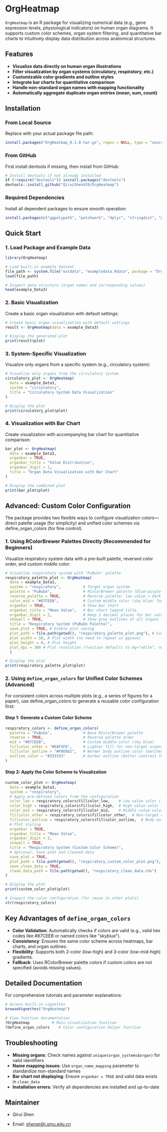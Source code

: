  # OrgHeatmap

`OrgHeatmap` is an R package for visualizing numerical data (e.g., gene expression levels, physiological indicators) on human organ diagrams. It supports custom color schemes, organ system filtering, and quantitative bar charts to intuitively display data distribution across anatomical structures.


## Features
- **Visualize data directly on human organ illustrations**
- **Filter visualization by organ systems (circulatory, respiratory, etc.)**
- **Customizable color gradients and outline styles**
- **Integrate bar charts for quantitative comparison**
- **Handle non-standard organ names with mapping functionality**
- **Automatically aggregate duplicate organ entries (mean, sum, count)**


## Installation

### From Local Source
Replace with your actual package file path:
```r
install.packages("OrgHeatmap_0.1.0.tar.gz", repos = NULL, type = "source")
```

### From GitHub 
First install devtools if missing, then install from GitHub:
```r
# Install devtools if not already installed
if (!require("devtools")) install.packages("devtools")
devtools::install_github("QiruiShen439/OrgHeatmap")
```
### Required Dependencies
Install all dependent packages to ensure smooth operation:
```r
install.packages(c("ggpolypath", "patchwork", "dplyr", "stringdist", "ggplot2"))
```

## Quick Start

### 1. Load Package and Example Data
```r
library(OrgHeatmap)

# Load built-in example dataset
file_path <- system.file("extdata", "exampledata.Rdata", package = "OrgHeatmap")
load(file_path)

# Inspect data structure (organ names and corresponding values)
head(example_Data3)
```

### 2. Basic Visualization
Create a basic organ visualization with default settings:
```r
# Create basic organ visualization with default settings
result <- OrgHeatmap(data = example_Data3)

# Display the generated plot
print(result$plot)
```

### 3. System-Specific Visualization
Visualize only organs from a specific system (e.g., circulatory system):
```r
# Visualize only organs from the circulatory system
circulatory_plot <- OrgHeatmap(
  data = example_Data3,
  system = "circulatory",
  title = "Circulatory System Data Visualization"
)

# Display the plot
print(circulatory_plot$plot)
```

### 4. Visualization with Bar Chart
Create visualization with accompanying bar chart for quantitative comparison:
```r
bar_plot <- OrgHeatmap(
  data = example_Data3,
  organbar = TRUE,
  organbar_title = "Value Distribution",
  organbar_digit = 1,
  title = "Organ Data Visualization with Bar Chart"
)

# Display the combined plot
print(bar_plot$plot)
```

## Advanced: Custom Color Configuration 
The package provides two flexible ways to configure visualization colors—direct palette usage (for simplicity) and unified color schemes via define_organ_colors (for fine control).

### 1. Using RColorBrewer Palettes Directly (Recommended for Beginners) 
Visualize respiratory system data with a pre-built palette, reversed color order, and custom middle color:
```r
# Visualize respiratory system with "PuBuGn" palette
respiratory_palette_plot <- OrgHeatmap(
  data = example_Data3,
  system = "respiratory",          # Target organ system
  palette = "PuBuGn",              # RColorBrewer palette (blue-purple-green)
  reverse_palette = TRUE,          # Reverse palette: low value = dark green, high value = purple
  color_mid = "#87CEEB",           # Custom middle color (sky blue) for 3-color gradient
  organbar = TRUE,                 # Show bar chart
  organbar_title = "Mean Value",   # Bar chart legend title
  organbar_digit = 2,              # Keep 2 decimal places for bar values
  showall = TRUE,                  # Show grey outlines of all organs (not just respiratory)
  title = "Respiratory System (PuBuGn Palette)",
  save_plot = TRUE, # Enable plot saving
  plot_path = file.path(getwd(), "respiratory_palette_plot.png"), # Custom path for saving the plot
  plot_width = 10, # Plot width (no need to repeat in ggsave)
  plot_height = 8, # Plot height
  plot_dpi = 300 # Plot resolution (function defaults to bg="white", no need to specify separately)
  )

# Display the plot
print(respiratory_palette_plot$plot)

```

### 2. Using `define_organ_colors` for Unified Color Schemes (Advanced) 
For consistent colors across multiple plots (e.g., a series of figures for a paper), use define_organ_colors to generate a reusable color configuration first:
#### Step 1: Generate a Custom Color Scheme
```r
respiratory_colors <- define_organ_colors(
  palette = "PuBuGn",              # Base RColorBrewer palette
  reverse = TRUE,                  # Reverse palette order
  mid = "#87CEEB",                 # Custom middle color (sky blue)
  fillcolor_other = "#E8F4F8",     # Lighter fill for non-target organs (reduces distraction)
  fillcolor_outline = "#F0E6D2",   # Warmer body outline color (matches package default)
  outline_color = "#333333"        # Darker outline (better contrast for small organs)
)
```
#### Step 2: Apply the Color Scheme to Visualization
```r
custom_color_plot <- OrgHeatmap(
  data = example_Data3,
  system = "respiratory",
  # Apply pre-defined colors from the configuration
  color_low = respiratory_colors$fillcolor_low,    # Low value color (from palette)
  color_high = respiratory_colors$fillcolor_high,  # High value color (from palette)
  color_mid = respiratory_colors$fillcolor_mid,    # Middle value color (custom)
  fillcolor_other = respiratory_colors$fillcolor_other,  # Non-target organ color
  fillcolor_outline = respiratory_colors$fillcolor_outline,  # Body outline color
  # Plot styling
  organbar = TRUE,
  organbar_title = "Mean Value",
  organbar_digit = 2,
  showall = TRUE,
  title = "Respiratory System (Custom Color Scheme)",
  # Optional: Save plot and cleaned data
  save_plot = TRUE,
  plot_path = file.path(getwd(), "respiratory_custom_color_plot.png"),
  save_clean_data = TRUE,
  clean_data_path = file.path(getwd(), "respiratory_clean_data.rds")
)

# Display the plot
print(custom_color_plot$plot)

# Inspect the color configuration (for reuse in other plots)
str(respiratory_colors)
```

## Key Advantages of `define_organ_colors`
- **Color Validation**: Automatically checks if colors are valid (e.g., valid hex codes like #87CEEB or named colors like "skyblue").
- **Consistency**: Ensures the same color scheme across heatmaps, bar charts, and organ outlines.
- **Flexibility**: Supports both 2-color (low-high) and 3-color (low-mid-high) gradients.
- **Fallback**: Uses RColorBrewer palette colors if custom colors are not specified (avoids missing values).

## Detailed Documentation
For comprehensive tutorials and parameter explanations:
```r
# Access built-in vignettes
browseVignettes("OrgHeatmap")

# View function documentation
?OrgHeatmap          # Main visualization function
?define_organ_colors    # Color configuration helper function
```

## Troubleshooting
- **Missing organs**: Check names against `unique(organ_systems$organ)` for valid identifiers
- **Name mapping issues**: Use `organ_name_mapping` parameter to standardize non-standard names
- **Bar chart not displaying**: Ensure `organbar = TRUE` and valid data exists in `clean_data`
- **Installation errors**: Verify all dependencies are installed and up-to-date

## Maintainer
- Qirui Shen

- Email: shenqr@i.smu.edu.cn


